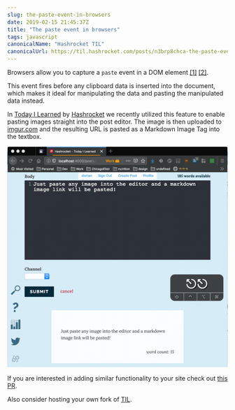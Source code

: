 ```yaml
---
slug: the-paste-event-in-browsers
date: 2019-02-15 21:45:37Z
title: "The paste event in browsers"
tags: javascript
canonicalName: "Hashrocket TIL"
canonicalUrl: https://til.hashrocket.com/posts/n3brp8chca-the-paste-event-in-browsers
---
```



Browsers allow you to capture a `paste` event in a DOM element [[1]](https://www.w3.org/TR/clipboard-apis/#clipboard-event-paste)  [[2]](https://developer.mozilla.org/en-US/docs/Web/Events/paste).

This event fires before any clipboard data is inserted into the document, which makes it ideal for manipulating the data and pasting the manipulated data instead.

In [Today I Learned](https://til.hashrocket.com) by [Hashrocket](https://hashrocket.com) we recently utilized this feature to enable pasting images straight into the post editor. The image is then uploaded to [imgur.com](https://imgur.com) and the resulting URL is pasted as a Markdown Image Tag into the textbox.

![image](yB66TC3.gif)

If you are interested in adding similar functionality to your site check out [this PR](https://github.com/hashrocket/tilex/pull/337).


Also consider hosting your own fork of [TIL](https://github.com/hashrocket/tilex).
